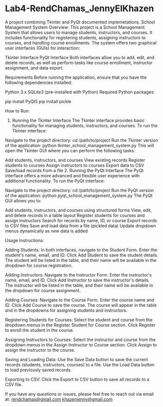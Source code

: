 # Lab4-RendChamas_JennyElKhazen
A project combining Tkinter and PyQt documented implemetations.
School Management System
Overview:
This project is a School Management System that allows users to manage students, instructors, and courses. It includes functionality for registering students, assigning instructors to courses, and handling course enrollments. The system offers two graphical user interfaces (GUIs) for interaction:

Tkinter Interface
PyQt Interface
Both interfaces allow you to add, edit, and delete records, as well as perform tasks like course enrollment, instructor assignment, and data export.

Requirements
Before running the application, ensure that you have the following dependencies installed:

Python 3.x
SQLite3 (pre-installed with Python)
Required Python packages:

pip install PyQt5
pip install pickle

How to Run:

1. Running the Tkinter Interface
The Tkinter interface provides basic functionality for managing students, instructors, and courses. To run the Tkinter interface:

Navigate to the project directory:
cd /path/to/project
Run the Tkinter version of the application:
python tkinter_school_management_system.py
This will open the Tkinter GUI where you can perform the following tasks:

Add students, instructors, and courses
View existing records
Register students to courses
Assign instructors to courses
Export data to CSV
Save/load records from a file
2. Running the PyQt Interface
The PyQt interface offers a more advanced and flexible user experience with additional functionality. To run the PyQt interface:

Navigate to the project directory:
cd /path/to/project
Run the PyQt version of the application:
python pyqt_school_management_system.py
The PyQt GUI allows you to:

Add students, instructors, and courses using structured forms
View, edit, and delete records in a table layout
Register students for courses and assign instructors
Search for records by name, ID, or course
Export records to CSV files
Save and load data from a file (pickled data)
Update dropdown menus dynamically as new data is added

Usage Instructions:

Adding Students:
In both interfaces, navigate to the Student Form.
Enter the student's name, email, and ID.
Click Add Student to save the student details.
The student will be listed in the table, and their name will be available in the dropdown for course registration.

Adding Instructors:
Navigate to the Instructor Form.
Enter the instructor's name, email, and ID.
Click Add Instructor to save the instructor's details.
The instructor will be listed in the table, and their name will be available in the dropdown for course assignment.

Adding Courses:
Navigate to the Course Form.
Enter the course name and ID.
Click Add Course to save the course.
The course will appear in the table and in the dropdowns for assigning students and instructors.

Registering Students for Courses:
Select the student and course from the dropdown menus in the Register Student for Course section.
Click Register to enroll the student in the course.

Assigning Instructors to Courses:
Select the instructor and course from the dropdown menus in the Assign Instructor to Course section.
Click Assign to assign the instructor to the course.

Saving and Loading Data:
Use the Save Data button to save the current records (students, instructors, courses) to a file.
Use the Load Data button to load previously saved records.

Exporting to CSV:
Click the Export to CSV button to save all records to a CSV file.

If you have any questions or issues, please feel free to reach out via email at:
rendchamas@gmail.com
khazenjenny@gmail.com
